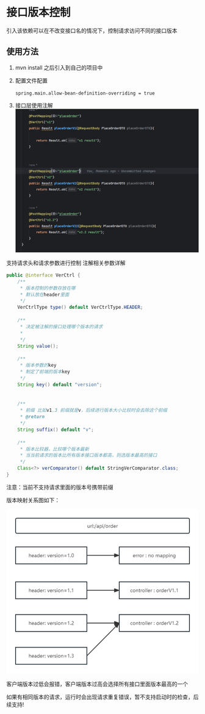 # 接口版本控制

引入该依赖可以在不改变接口名的情况下，控制请求访问不同的接口版本

## 使用方法

1. mvn install 之后引入到自己的项目中
2. 配置文件配置

   ``spring.main.allow-bean-definition-overriding = true``
3. 接口层使用注解
   ![img.png](assets/img.png)

支持请求头和请求参数进行控制
注解相关参数详解

```java
public @interface VerCtrl {
    /**
     * 版本控制的参数存放在哪
     * 默认放在header里面
     */
    VerCtrlType type() default VerCtrlType.HEADER;

    /**
     * 决定被注解的接口处理哪个版本的请求
     * 
     */
    String value();

    /**
     * 版本参数的key
     * 制定了前端的版本key
     */
    String key() default "version";


    /**
     * 前缀 比如v1.3 前缀就是v，后续进行版本大小比较时会去除这个前缀
     * @return
     */
    String suffix() default "v";

    /**
     * 版本比较器，比较哪个版本最新
     * 当当前请求的版本比所有版本接口版本都高，则选版本最高的接口
     */
    Class<?> verComparator() default StringVerComparator.class;
}


```

注意：当前不支持请求里面的版本号携带前缀

版本映射关系图如下：

![.png](assets/版本关系映射.png)

客户端版本过低会报错，客户端版本过高会选择所有接口里面版本最高的一个

如果有相同版本的请求，运行时会出现请求重复错误，暂不支持启动时的检查，后续支持!
